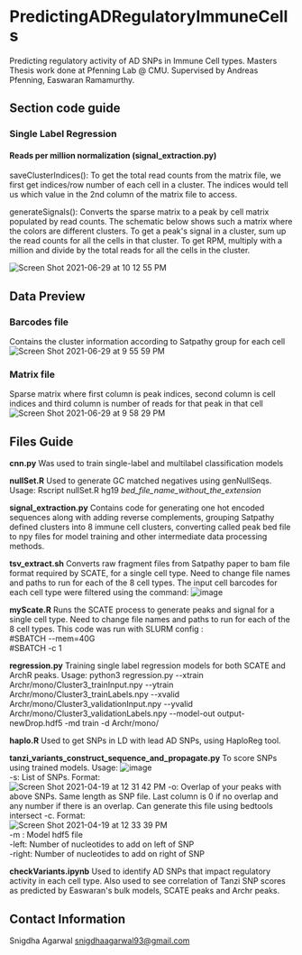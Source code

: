 # PredictingADRegulatoryImmuneCells
Predicting regulatory activity of AD SNPs in Immune Cell types. Masters Thesis work done at Pfenning Lab @ CMU. Supervised by Andreas Pfenning, Easwaran Ramamurthy.

## Section code guide

### Single Label Regression

#### Reads per million normalization (signal_extraction.py)
saveClusterIndices(): To get the total read counts from the matrix file, we first get indices/row number of each cell in a cluster. The indices would tell us which value in the 2nd column  of the matrix file to access. 

generateSignals(): Converts the sparse matrix to a peak by cell matrix populated by read counts. The schematic below shows such a matrix where the colors are different clusters. To get a peak's signal in a cluster, sum up the read counts for all the cells in that cluster. To get RPM, multiply with a million and divide by the total reads for all the cells in the cluster.

![Screen Shot 2021-06-29 at 10 12 55 PM](https://user-images.githubusercontent.com/59067635/123891611-299c6780-d927-11eb-930f-92035a470006.png)
  

## Data Preview

### Barcodes file
Contains the cluster information according to Satpathy group for each cell
![Screen Shot 2021-06-29 at 9 55 59 PM](https://user-images.githubusercontent.com/59067635/123890180-cc9fb200-d924-11eb-8fdf-78d406dfcf12.png)

### Matrix file
Sparse matrix where first column is peak indices, second column is cell indices and third column is number of reads for that peak in that cell
![Screen Shot 2021-06-29 at 9 58 29 PM](https://user-images.githubusercontent.com/59067635/123890406-256f4a80-d925-11eb-8009-60e7ff4513fb.png)



## Files Guide

**cnn.py**
Was used to train single-label and multilabel classification models

**nullSet.R**
Used to generate GC matched negatives using genNullSeqs. Usage: Rscript nullSet.R hg19 *bed_file_name_without_the_extension*

**signal_extraction.py**
Contains code for generating one hot encoded sequences along with adding reverse complements, grouping Satpathy defined clusters into 8 immune cell clusters, converting called peak bed file to npy files for model training and other intermediate data processing methods. 

**tsv_extract.sh**
Converts raw fragment files from Satpathy paper to bam file format required by SCATE, for a single cell type. Need to change file names and paths to run for each of the 8 cell types. The input cell barcodes for each cell type were filtered using the command: ![image](https://user-images.githubusercontent.com/1850984/115171091-43504180-a090-11eb-9d62-de95285c49fe.png)

**myScate.R**
Runs the SCATE process to generate peaks and signal for a single cell type. Need to change file names and paths to run for each of the 8 cell types. This code was run with SLURM config : \
\#SBATCH --mem=40G \
\#SBATCH -c 1

**regression.py**
Training single label regression models for both SCATE and ArchR peaks. Usage: python3 regression.py --xtrain Archr/mono/Cluster3_trainInput.npy --ytrain Archr/mono/Cluster3_trainLabels.npy --xvalid Archr/mono/Cluster3_validationInput.npy --yvalid Archr/mono/Cluster3_validationLabels.npy --model-out output-newDrop.hdf5  -md train -d Archr/mono/

**haplo.R**
Used to get SNPs in LD with lead AD SNPs, using HaploReg tool.

**tanzi_variants_construct_sequence_and_propagate.py**
To score SNPs using trained models. Usage: ![image](https://user-images.githubusercontent.com/1850984/115271012-e6de3800-a10a-11eb-8312-560f12244165.png)\
-s: List of SNPs. Format: \
![Screen Shot 2021-04-19 at 12 31 42 PM](https://user-images.githubusercontent.com/1850984/115271316-33297800-a10b-11eb-9743-bb60cace294c.png)
-o: Overlap of your peaks with above SNPs. Same length as SNP file. Last column is 0 if no overlap and any number if there is an overlap. Can generate this file using bedtools intersect -c. Format: \
![Screen Shot 2021-04-19 at 12 33 39 PM](https://user-images.githubusercontent.com/1850984/115271566-797ed700-a10b-11eb-8f5f-f067cff1555f.png)\
-m : Model hdf5 file \
-left: Number of nucleotides to add on left of SNP \
-right: Number of nucleotides to add on right of SNP

**checkVariants.ipynb**
Used to identify AD SNPs that impact regulatory activity in each cell type. Also used to see correlation of Tanzi SNP scores as predicted by Easwaran's bulk models, SCATE peaks and Archr peaks. 

## Contact Information
Snigdha Agarwal 
snigdhaagarwal93@gmail.com
